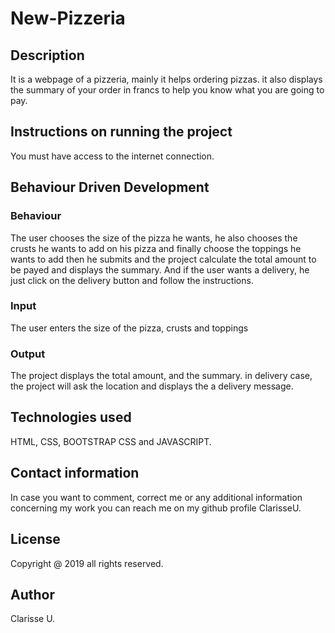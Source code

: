 # New-Pizzeria
## Description
It is a webpage of a pizzeria, mainly it helps ordering pizzas. it also displays the summary of your order in francs to help you know what you are going to pay.

## Instructions on running the project
You must have access to the internet connection.

## Behaviour Driven Development
### Behaviour
The user chooses the size of the pizza he wants, he also chooses the crusts he wants to add on his pizza and finally choose the toppings he wants to add then he submits and the project calculate the total amount to be payed and displays the summary. And if the user wants a delivery, he just click on the delivery button and follow the instructions.

### Input
The user enters the size of the pizza, crusts and toppings 

### Output
The project displays the total amount, and the summary. in delivery case, the project will ask the location and displays the a delivery message.

## Technologies used
HTML, CSS, BOOTSTRAP CSS and JAVASCRIPT.

## Contact information
In case you want to comment, correct me or any additional information concerning my work you can reach me on my github profile ClarisseU.

## License
Copyright @ 2019 all rights reserved.

## Author
Clarisse U.
